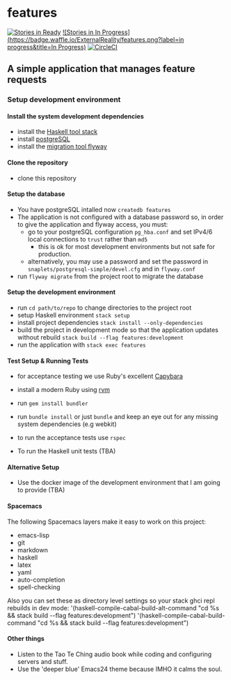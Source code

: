 # features

[![Stories in Ready](https://badge.waffle.io/ExternalReality/features.png?label=ready&title=Ready)](http://waffle.io/ExternalReality/features) [![Stories in In Progress](https://badge.waffle.io/ExternalReality/features.png?label=in progress&title=In Progress)](http://waffle.io/ExternalReality/features) [![CircleCI](https://circleci.com/gh/ExternalReality/features.svg?style=shield)](https://circleci.com/gh/ExternalReality/features)

## A simple application that manages feature requests

### Setup development environment

#### Install the system development dependencies

- install the [Haskell tool stack](http://docs.haskellstack.org/en/stable/install_and_upgrade/#mac-os-x)
- install [postgreSQL](http://www.postgresql.org/download/macosx/)
- install the [migration tool flyway](http://flywaydb.org/blog/homebrew.html#1802)

#### Clone the repository
- clone this repository


#### Setup the database
- You have postgreSQL intalled now `createdb features`
- The application is not configured with a database password so, in order to give the
  application and flyway access, you must:
  - go to your postgreSQL configuration `pg_hba.conf` and set IPv4/6 local connections to `trust` rather than `md5`
    - this is ok for most development environments but not safe for production.
  - alternatively, you may use a password and set the password in `snaplets/postgresql-simple/devel.cfg` and in `flyway.conf`
- run `flyway migrate` from the project root to migrate the database

#### Setup the development environment
- run `cd path/to/repo` to change directories to the project root 
- setup Haskell environment `stack setup`
- install project dependencies `stack install --only-dependencies`
- build the project in development mode so that the application updates without rebuild `stack build --flag features:development`
- run the application with `stack exec features`

#### Test Setup & Running Tests
- for acceptance testing we use Ruby's excellent [Capybara](https://jnicklas.github.io/capybara/)
- install a modern Ruby using [rvm](https://rvm.io/)
- run `gem install bundler`
- run `bundle install` or just `bundle` and keep an eye out for any missing system dependencies (e.g webkit)
- to run the acceptance tests use `rspec`

- To run the Haskell unit tests (TBA)

#### Alternative Setup
- Use the docker image of the development environment that I am going to provide (TBA)


#### Spacemacs

The following Spacemacs layers make it easy to work on this project:
  - emacs-lisp
  - git
  - markdown
  - haskell
  - latex
  - yaml
  - auto-completion
  - spell-checking

Also you can set these as directory level settings so your stack ghci repl rebuilds in dev mode:
 '(haskell-compile-cabal-build-alt-command "cd %s && stack build --flag features:development")
 '(haskell-compile-cabal-build-command "cd %s && stack build --flag features:development")
 
 #### Other things
 - Listen to the Tao Te Ching audio book while coding and configuring servers and stuff.
 - Use the 'deeper blue' Emacs24 theme because IMHO it calms the soul.
 
